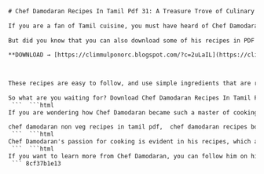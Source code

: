 ```html 
# Chef Damodaran Recipes In Tamil Pdf 31: A Treasure Trove of Culinary Delights
 
If you are a fan of Tamil cuisine, you must have heard of Chef Damodaran, or Chef Damu as he is popularly known. He is one of the most famous chefs in Tamil Nadu, and holds the Guinness World Record for the longest cooking marathon, which saw him prepare a whopping 617 dishes in a little more than a day. He has also written 30 books on cooking, and has a loyal following of viewers who watch his TV shows and YouTube videos.
 
But did you know that you can also download some of his recipes in PDF format for free? Yes, you heard that right. Chef Damodaran has generously shared some of his best recipes in Tamil PDF files, which you can access from his blog. The PDF files contain 31 recipes each, covering various categories such as breakfast, snacks, rice, curries, sweets and more. You can find dishes like idli, dosa, pongal, sambar, rasam, biryani, chicken curry, fish fry, halwa, kesari and many more.
 
**DOWNLOAD → [https://climmulponorc.blogspot.com/?c=2uLaIL](https://climmulponorc.blogspot.com/?c=2uLaIL)**


 
These recipes are easy to follow, and use simple ingredients that are readily available in most Indian kitchens. They also showcase the diversity and richness of Tamil cuisine, which is influenced by various regions and communities. You can learn how to make authentic dishes from Chettinad, Kongunadu, Madurai, Tirunelveli and other places. You can also discover some of Chef Damu's signature dishes, such as his famous tomato chutney, which he claims can make anyone fall in love with him.
 
So what are you waiting for? Download Chef Damodaran Recipes In Tamil Pdf 31 today and enjoy the delicious flavors of Tamil Nadu at your home. You will not regret it!
 ```  ```html 
If you are wondering how Chef Damodaran became such a master of cooking, you should know that he has a fascinating story. He was born in a poor family in Thanjavur, and had to drop out of school after the 10th grade. He then joined the Indian Air Force as a mess boy, where he learned the basics of cooking from his seniors. He later enrolled in a catering college in Chennai, and worked his way up to become a chef in various hotels and restaurants. He also participated in several cooking competitions, and won many awards and accolades.
 
chef damodaran non veg recipes in tamil pdf,  chef damodaran recipes book in tamil pdf free download,  chef damodaran chicken biryani recipe in tamil,  chef damodaran sweet recipes in tamil pdf,  chef damodaran chutney recipes in tamil pdf,  chef damodaran kulambu recipes in tamil pdf,  chef damodaran ice cream recipes in tamil pdf,  chef damodaran tomato recipes in tamil pdf,  chef damodaran variety rice recipes in tamil pdf,  chef damodaran tiffen items recipes in tamil pdf,  chef damodaran snacks recipes in tamil pdf,  chef damodaran kootu poriyal pachadi recipes in tamil pdf,  chef damodaran sugar patients sweets recipes in tamil pdf,  chef damodaran samayal tips in tamil pdf,  chef damodaran cooking videos in tamil download,  chef damodaran mutton recipes in tamil language,  chef damodaran fish recipes in tamil language,  chef damodaran egg recipes in tamil language,  chef damodaran mushroom recipes in tamil language,  chef damodaran paneer recipes in tamil language,  chef damodaran cauliflower recipes in tamil language,  chef damodaran potato recipes in tamil language,  chef damodaran beetroot recipes in tamil language,  chef damodaran carrot recipes in tamil language,  chef damodaran spinach recipes in tamil language,  chef damodaran millet recipes in tamil language,  chef damodaran oats recipes in tamil language,  chef damodaran ragi recipes in tamil language,  chef damodaran quinoa recipes in tamil language,  chef damodaran bread recipes in tamil language,  chef damodaran pasta recipes in tamil language,  chef damodaran noodles recipes in tamil language,  chef damodaran pizza recipes in tamil language,  chef damodaran burger recipes in tamil language,  chef damodaran sandwich recipes in tamil language,  chef damodaran salad recipes in tamil language,  chef damodaran soup recipes in tamil language,  chef damodaran cake recipes in tamil language,  chef damodaran cookies recipes in tamil language,  chef damodaran brownies recipes in tamil language,  chef damodaran pudding recipes in tamil language,  chef damodaran halwa recipes in tamil language,  chef damodaran laddu recipes in tamil language,  chef damodaran burfi recipes in tamil language,  chef damodaran payasam recipes in tamil language,  chef damodaran kesari recipes in tamil language,  chef damodaran dosa varieties in tamil language,  chef damodaran idli varieties in tamil language,  chef damodaran parotta varieties in tamil language ,  chef damu samayal books free download
 ```  ```html 
Chef Damodaran's passion for cooking is evident in his recipes, which are full of flavor and creativity. He likes to experiment with different ingredients and cuisines, and create fusion dishes that appeal to a wide audience. He also believes in using natural and healthy ingredients, and avoiding artificial colors and preservatives. He says that cooking is an art, and anyone can learn it with practice and patience. He also encourages people to cook at home, and enjoy the bonding and happiness that it brings.
 ```  ```html 
If you want to learn more from Chef Damodaran, you can follow him on his social media platforms, where he regularly posts videos and photos of his dishes. You can also visit his website, where you can find more information about his books, TV shows, events and restaurants. You can also contact him for any queries or feedback, and he will be happy to reply. Chef Damodaran is a friendly and humble person, who loves to interact with his fans and share his knowledge.
 ``` 8cf37b1e13
 
